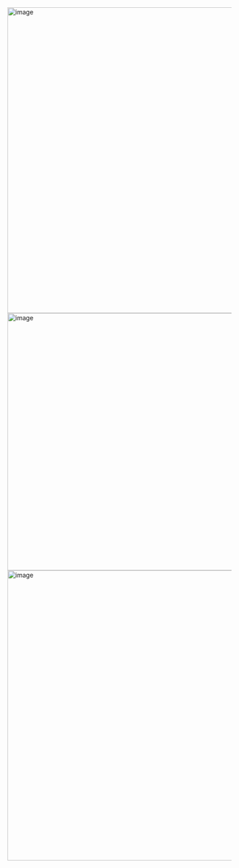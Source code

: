 
<img width="1675" height="686" alt="image" src="https://github.com/user-attachments/assets/de03c78d-ea9e-4a55-bdf9-2297bbf80555" />

<img width="1690" height="577" alt="image" src="https://github.com/user-attachments/assets/bcd658c5-955a-4e53-89a1-0c19953b9eb4" />

<img width="1620" height="651" alt="image" src="https://github.com/user-attachments/assets/3d071f6e-4749-4583-8c16-91efaab7356d" />
